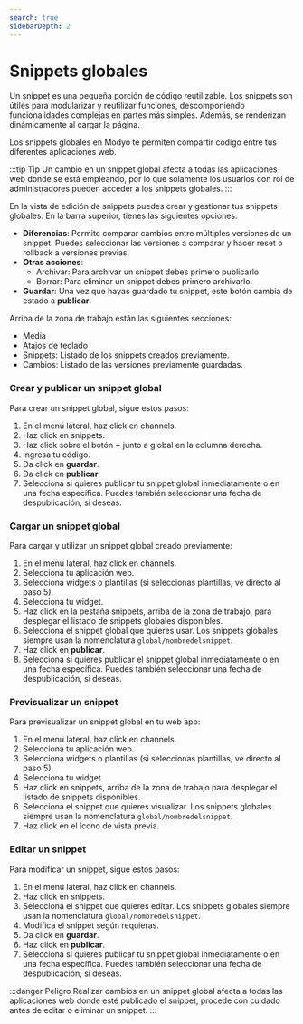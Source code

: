 ```yaml
---
search: true
sidebarDepth: 2
---
```


# Snippets globales

Un snippet es una pequeña porción de código reutilizable. Los snippets son útiles para modularizar y reutilizar funciones, descomponiendo funcionalidades complejas en partes más simples. Además, se renderizan dinámicamente al cargar la página.

Los snippets globales en Modyo te permiten compartir código entre tus diferentes aplicaciones web.

:::tip Tip
Un cambio en un snippet global afecta a todas las aplicaciones web donde se está empleando, por lo que solamente los usuarios con rol de administradores pueden acceder a los snippets globales.
:::

En la vista de edición de snippets puedes crear y gestionar tus snippets globales. En la barra superior, tienes las siguientes opciones:

- **Diferencias**: Permite comparar cambios entre múltiples versiones de un snippet. Puedes seleccionar las versiones a comparar y hacer reset o rollback a versiones previas.
- **Otras acciones**:
    - Archivar: Para archivar un snippet debes primero publicarlo.
    - Borrar: Para eliminar un snippet debes primero archivarlo.
- **Guardar**: Una vez que hayas guardado tu snippet, este botón cambia de estado a **publicar**.

Arriba de la zona de trabajo están las siguientes secciones:

- Media
- Atajos de teclado
- Snippets: Listado de los snippets creados previamente.
- Cambios: Listado de las versiones previamente guardadas.



### Crear y publicar un snippet global

Para crear un snippet global, sigue estos pasos:

1. En el menú lateral, haz click en channels.
1. Haz click en snippets.
1. Haz click sobre el botón **+** junto a global en la columna derecha.
1. Ingresa tu código.
1. Da click en **guardar**.
1. Da click en **publicar**.
1. Selecciona si quieres publicar tu snippet global inmediatamente o en una fecha específica. Puedes también seleccionar una fecha de despublicación, si deseas.

### Cargar un snippet global
Para cargar y utilizar un snippet global creado previamente:

1. En el menú lateral, haz click en channels.
1. Selecciona tu aplicación web.
1. Selecciona widgets o plantillas (si seleccionas plantillas, ve directo al paso 5).
1. Selecciona tu widget.
1. Haz click en la pestaña snippets, arriba de la zona de trabajo, para desplegar el listado de snippets globales disponibles.
1. Selecciona el snippet global que quieres usar. Los snippets globales siempre usan la nomenclatura `global/nombredelsnippet`.
1. Haz click en **publicar**.
1. Selecciona si quieres publicar el snippet global inmediatamente o en una fecha específica. Puedes también seleccionar una fecha de despublicación, si deseas.

### Previsualizar un snippet
Para previsualizar un snippet global en tu web app:

1. En el menú lateral, haz click en channels.
1. Selecciona tu aplicación web.
1. Selecciona widgets o plantillas (si seleccionas plantillas, ve directo al paso 5).
1. Selecciona tu widget.
1. Haz click en snippets, arriba de la zona de trabajo para desplegar el listado de snippets disponibles.
1. Selecciona el snippet que quieres visualizar. Los snippets globales siempre usan la nomenclatura `global/nombredelsnippet`.
1. Haz click en el ícono de vista previa.


### Editar un snippet
Para modificar un snippet, sigue estos pasos:

1. En el menú lateral, haz click en channels.
1. Haz click en snippets.
1. Selecciona el snippet que quieres editar. Los snippets globales siempre usan la nomenclatura `global/nombredelsnippet`.
1. Modifica el snippet según requieras.
1. Da click en **guardar**.
1. Haz click en **publicar**.
1. Selecciona si quieres publicar tu snippet global inmediatamente o en una fecha específica. Puedes también seleccionar una fecha de despublicación, si deseas.


:::danger Peligro
Realizar cambios en un snippet global afecta a todas las aplicaciones web donde esté publicado el snippet, procede con cuidado antes de editar o eliminar un snippet.
:::


